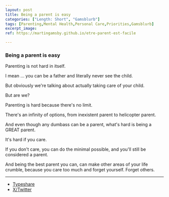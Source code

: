 ```yaml
---
layout: post
title: Being a parent is easy
categories: ["Length: Short", "Gamsblurb"]
tags: [Parenting,Mental Health,Personal Care,Priorities,Gamsblurb]
excerpt_image: 
ref: https://martingamsby.github.io/etre-parent-est-facile

---
```


### **Being a parent is easy**

Parenting is not hard in itself.

I mean ... you can be a father and literally never see the child.

But obviously we're talking about actually taking care of your child.

But are we?

Parenting is hard because there's no limit.

There's an infinity of options, from inexistent parent to helicopter parent.

And even though any dumbass can be a parent, what's hard is being a GREAT parent.

It's hard if you care.

If you don't care, you can do the minimal possible, and you'll still be considered a parent.

And being the best parent you can, can make other areas of your life crumble, because you care too much and forget yourself. Forget others.

---

- [Typeshare](https://typeshare.co/martingamsby/posts/being-a-parent-is-easy)
- [X/Twitter](https://x.com/Martin_Gamsby/status/1841499043282710844)

